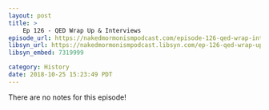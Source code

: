 ```yaml
---
layout: post
title: >
    Ep 126 - QED Wrap Up & Interviews
episode_url: https://nakedmormonismpodcast.com/episode-126-qed-wrap-interviews/
libsyn_url: https://nakedmormonismpodcast.libsyn.com/ep-126-qed-wrap-up-interviews
libsyn_embed: 7319999

category: History
date: 2018-10-25 15:23:49 PDT
---
```


There are no notes for this episode!
